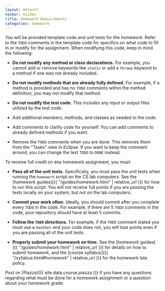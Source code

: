 ```yaml
---
layout: default
navbar: Guides
title: Homework Requirements
categories: homework
---
```


You will be provided template code and unit tests for the homework. Refer to the `TODO` comments in the template code for specifics on what code to fill in or modify for the assignment. When modifying this code, keep in mind the following:

  - **Do not modify any method or class declarations.** For example, you cannot add or remove keywords like `static` or add a `throws` keyword to a method if one was not already included.

  - **Do not modify methods that are already fully defined.** For example, if a method is provided and has no `TODO` comments within the method definition, you may not modify that method.

  - **Do not modify the test code.** This includes any input or output files utilized by the test code.

  - Add additional members, methods, and classes as needed to the code.

  - Add comments to clarify code for yourself. You can add comments to already defined methods if you want.

  - Remove the `TODO` comments when you are done. This removes them from the "Tasks" view in Eclipse. If you want to keep the comment around, you can change the text `TODO` to `DONE` instead.

To receive full credit on any homework assignment, you must:

  - **Pass all of the unit tests.** Specifically, you must pass the unit tests when running the `homework` script on the CS lab computers. See the [homework guides]({{ "/guides/homework.html" | relative_url }}) for how to run this script. You will not receive full points if you are passing the tests locally on your system, but not on the lab computers.

  - **Commit your work often.** Ideally, you should commit after you complete every `TODO` in the code. For example, if there are 5 `TODO` comments in the code, your repository should have at least 5 commits.

  - **Follow the `TODO` directions.** For example, if the `TODO` comment stated you must use a `HashSet` and your code does not, you will lose points even if you are passing all of the unit tests.

  - **Properly submit your homework on time.** See the [homework guides]({{ "/guides/homework.html" | relative_url }}) for details on how to submit homework, and the [course syllabus]({{ "/syllabus.html#homework" | relative_url }}) for the homework late policy.


Post on [Piazza]({{ site.data.course.piazza }}) if you have any questions regarding what must be done for a homework assignment or a question about your homework grade.
